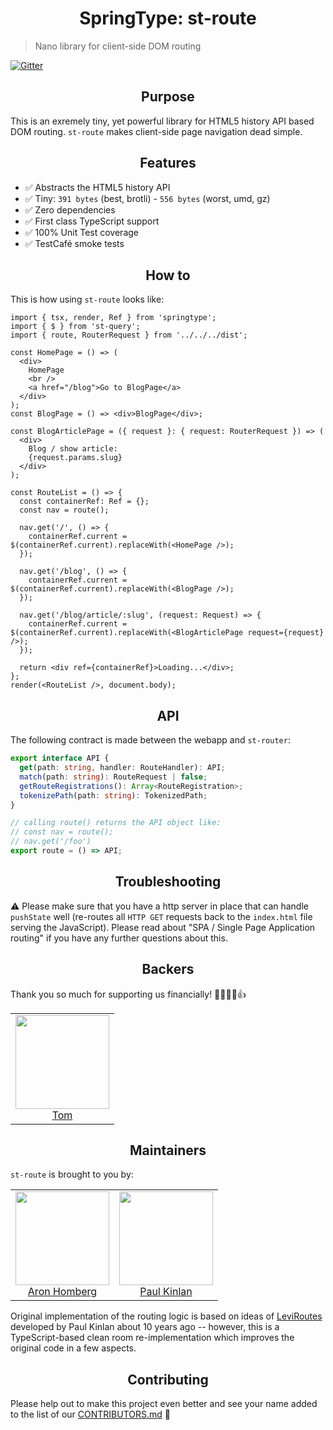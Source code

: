 <h1 align="center">SpringType: st-route</h1>

> Nano library for client-side DOM routing

[![Gitter](https://badges.gitter.im/springtype-official/springtype.svg)](https://gitter.im/springtype-official/springtype?utm_source=badge&utm_medium=badge&utm_campaign=pr-badge)

<h2 align="center">Purpose</h2>

This is an exremely tiny, yet powerful library for HTML5 history API based DOM routing. `st-route` makes client-side page navigation dead simple.

<h2 align="center">Features</h2>

- ✅ Abstracts the HTML5 history API
- ✅ Tiny: `391 bytes` (best, brotli) - `556 bytes` (worst, umd, gz)
- ✅ Zero dependencies
- ✅ First class TypeScript support
- ✅ 100% Unit Test coverage
- ✅ TestCafé smoke tests

<h2 align="center">How to</h2>

This is how using `st-route` looks like:

```tsx
import { tsx, render, Ref } from 'springtype';
import { $ } from 'st-query';
import { route, RouterRequest } from '../../../dist';

const HomePage = () => (
  <div>
    HomePage
    <br />
    <a href="/blog">Go to BlogPage</a>
  </div>
);
const BlogPage = () => <div>BlogPage</div>;

const BlogArticlePage = ({ request }: { request: RouterRequest }) => (
  <div>
    Blog / show article:
    {request.params.slug}
  </div>
);

const RouteList = () => {
  const containerRef: Ref = {};
  const nav = route();

  nav.get('/', () => {
    containerRef.current = $(containerRef.current).replaceWith(<HomePage />);
  });

  nav.get('/blog', () => {
    containerRef.current = $(containerRef.current).replaceWith(<BlogPage />);
  });

  nav.get('/blog/article/:slug', (request: Request) => {
    containerRef.current = $(containerRef.current).replaceWith(<BlogArticlePage request={request} />);
  });

  return <div ref={containerRef}>Loading...</div>;
};
render(<RouteList />, document.body);
```

<h2 align="center">API</h2>

The following contract is made between the webapp and `st-router`:

```typescript
export interface API {
  get(path: string, handler: RouteHandler): API;
  match(path: string): RouteRequest | false;
  getRouteRegistrations(): Array<RouteRegistration>;
  tokenizePath(path: string): TokenizedPath;
}

// calling route() returns the API object like:
// const nav = route();
// nav.get('/foo')
export route = () => API;
```

<h2 align="center">Troubleshooting</h2>

⚠️ Please make sure that you have a http server in place that can handle `pushState` well (re-routes all `HTTP GET` requests back to the `index.html` file serving the JavaScript). Please read about "SPA / Single Page Application routing" if you have any further questions about this.

<h2 align="center">Backers</h2>

Thank you so much for supporting us financially! 🙏🏻😎🥳👍

<table>
  <tbody>
    <tr>
      <td align="center">
        <img width="150" height="150"
        src="https://avatars2.githubusercontent.com/u/17221813?v=4&s=150">
        </br>
        <a href="https://github.com/jsdevtom">Tom</a>
      </td>
    </tr>
  <tbody>
</table>

<h2 align="center">Maintainers</h2>

`st-route` is brought to you by:

<table>
  <tbody>
    <tr>
      <td align="center">
        <img width="150" height="150"
        src="https://avatars3.githubusercontent.com/u/454817?v=4&s=150">
        </br>
        <a href="https://github.com/kyr0">Aron Homberg</a>
      </td>
      <td align="center">
        <img width="150" height="150"
        src="https://avatars.githubusercontent.com/u/45510?s=150&v=4">
        </br>
        <a href="https://github.com/PaulKinlan">Paul Kinlan</a>
      </td>
    </tr>
  <tbody>
</table>

Original implementation of the routing logic is based on ideas of <a href="https://github.com/PaulKinlan/leviroutes" target="_blank">LeviRoutes</a> developed by Paul Kinlan about 10 years ago -- however, this is a TypeScript-based clean room re-implementation which improves the original code in a few aspects.

<h2 align="center">Contributing</h2>

Please help out to make this project even better and see your name added to the list of our
[CONTRIBUTORS.md](./CONTRIBUTORS.md) :tada:
